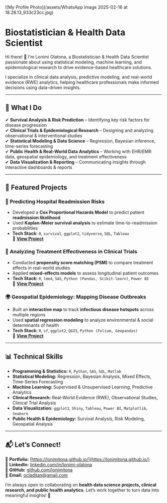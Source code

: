![My Profile Photo](/assets/WhatsApp Image 2025-02-16 at 18.28.13_933c23cc.jpg)

# Biostatistician & Health Data Scientist  

Hi there! 👋 I'm Lonimi Olatona, a Biostatistician & Health Data Scientist passionate about using statistical modeling, machine learning, and epidemiological research to drive evidence-based healthcare solutions.  

I specialize in clinical data analysis, predictive modeling, and real-world evidence (RWE) analytics, helping healthcare professionals make informed decisions using data-driven insights.  

---

## 🔬 **What I Do**
✔ **Survival Analysis & Risk Prediction** – Identifying key risk factors for disease progression  
✔ **Clinical Trials & Epidemiological Research** – Designing and analyzing observational & interventional studies  
✔ **Statistical Modeling & Data Science** – Regression, Bayesian inference, time-series forecasting  
✔ **Public Health & Real-World Data Analytics** – Working with EHR/EMR data, geospatial epidemiology, and treatment effectiveness  
✔ **Data Visualization & Reporting** – Communicating insights through interactive dashboards & reports  

---

## 📂 **Featured Projects**
### 🏥 **Predicting Hospital Readmission Risks**
- Developed a **Cox Proportional Hazards Model** to predict patient **readmission likelihood**  
- Used **Kaplan-Meier survival analysis** to estimate time-to-readmission probabilities  
- **Tech Stack:** `R`, `survival`, `ggplot2`, `tidyverse`, `SQL`, `Tableau`  
🔗 **[View Project](https://github.com/yourusername/hospital-readmission-risk)**  

### 💊 **Analyzing Treatment Effectiveness in Clinical Trials**
- Conducted **propensity score matching (PSM)** to compare treatment effects in real-world studies  
- Applied **mixed-effects models** to assess longitudinal patient outcomes  
- **Tech Stack:** `R`, `lme4`, `SAS`, `Python (Pandas, Scikit-learn)`, `Power BI`  
🔗 **[View Project](https://github.com/yourusername/clinical-trial-analysis)**  

### 🌍 **Geospatial Epidemiology: Mapping Disease Outbreaks**
- Built an **interactive map** to track **infectious disease hotspots** across multiple regions  
- Used **spatial regression modeling** to analyze environmental & social determinants of health  
- **Tech Stack:** `R`, `sf`, `ggplot2`, `QGIS`, `Python (Folium, Geopandas)`  
🔗 **[View Project](https://github.com/yourusername/disease-mapping)**  

---

## 📊 **Technical Skills**
- **Programming & Statistics:** `R`, `Python`, `SAS`, `SQL`, `Matlab`  
- **Statistical Modeling:** Regression, Bayesian Analysis, Mixed Effects, Time-Series Forecasting  
- **Machine Learning:** Supervised & Unsupervised Learning, Predictive Analytics  
- **Clinical Research:** Real-World Evidence (RWE), Observational Studies, Clinical Trial Analysis  
- **Data Visualization:** `ggplot2`, `Shiny`, `Tableau`, `Power BI`, `Matplotlib`, `Seaborn`  
- **Public Health & Epidemiology:** Survival Analysis, Risk Modeling, Geospatial Analysis  

---

## 📬 **Let’s Connect!**
💼 **Portfolio:** [https://lonimitona.github.io/](https://lonimitona.github.io/)  
🔗 **LinkedIn:** [linkedin.com/in/lonimi-olatona](https://www.linkedin.com/in/lonimi-olatona/)  
🐍 **GitHub:** [github.com/lonimitona](https://github.com/lonimitona)  
📧 **Email:** [ocladitan@gmail.com](mailto:ocladitan@gmail.com)  

I’m always open to collaborating on **health data science projects, clinical research, and public health analytics**. Let’s work together to turn data into meaningful insights! 🚀  



